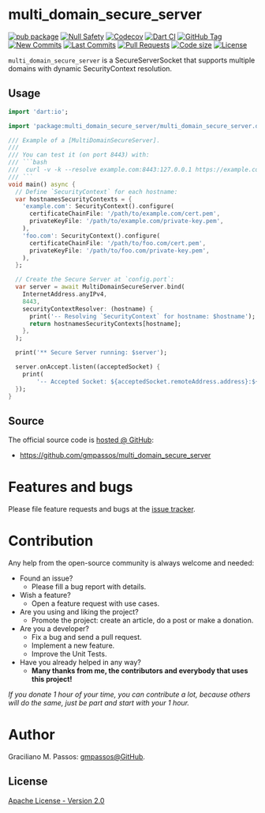 # multi_domain_secure_server

[![pub package](https://img.shields.io/pub/v/multi_domain_secure_server.svg?logo=dart&logoColor=00b9fc)](https://pub.dev/packages/multi_domain_secure_server)
[![Null Safety](https://img.shields.io/badge/null-safety-brightgreen)](https://dart.dev/null-safety)
[![Codecov](https://img.shields.io/codecov/c/github/gmpassos/multi_domain_secure_server)](https://app.codecov.io/gh/gmpassos/multi_domain_secure_server)
[![Dart CI](https://github.com/gmpassos/multi_domain_secure_server/actions/workflows/dart.yml/badge.svg?branch=master)](https://github.com/gmpassos/multi_domain_secure_server/actions/workflows/dart.yml)
[![GitHub Tag](https://img.shields.io/github/v/tag/gmpassos/multi_domain_secure_server?logo=git&logoColor=white)](https://github.com/gmpassos/multi_domain_secure_server/releases)
[![New Commits](https://img.shields.io/github/commits-since/gmpassos/multi_domain_secure_server/latest?logo=git&logoColor=white)](https://github.com/gmpassos/multi_domain_secure_server/network)
[![Last Commits](https://img.shields.io/github/last-commit/gmpassos/multi_domain_secure_server?logo=git&logoColor=white)](https://github.com/gmpassos/multi_domain_secure_server/commits/master)
[![Pull Requests](https://img.shields.io/github/issues-pr/gmpassos/multi_domain_secure_server?logo=github&logoColor=white)](https://github.com/gmpassos/multi_domain_secure_server/pulls)
[![Code size](https://img.shields.io/github/languages/code-size/gmpassos/multi_domain_secure_server?logo=github&logoColor=white)](https://github.com/gmpassos/multi_domain_secure_server)
[![License](https://img.shields.io/github/license/gmpassos/multi_domain_secure_server?logo=open-source-initiative&logoColor=green)](https://github.com/gmpassos/multi_domain_secure_server/blob/master/LICENSE)

`multi_domain_secure_server` is a SecureServerSocket that supports multiple domains with dynamic SecurityContext resolution.

## Usage

```dart
import 'dart:io';

import 'package:multi_domain_secure_server/multi_domain_secure_server.dart';

/// Example of a [MultiDomainSecureServer].
///
/// You can test it (on port 8443) with:
/// ```bash
///  curl -v -k --resolve example.com:8443:127.0.0.1 https://example.com:8443/foo
/// ```
void main() async {
  // Define `SecurityContext` for each hostname:
  var hostnamesSecurityContexts = {
    'example.com': SecurityContext().configure(
      certificateChainFile: '/path/to/example.com/cert.pem',
      privateKeyFile: '/path/to/example.com/private-key.pem',
    ),
    'foo.com': SecurityContext().configure(
      certificateChainFile: '/path/to/foo.com/cert.pem',
      privateKeyFile: '/path/to/foo.com/private-key.pem',
    ),
  };

  // Create the Secure Server at `config.port`:
  var server = await MultiDomainSecureServer.bind(
    InternetAddress.anyIPv4,
    8443,
    securityContextResolver: (hostname) {
      print('-- Resolving `SecurityContext` for hostname: $hostname');
      return hostnamesSecurityContexts[hostname];
    },
  );

  print('** Secure Server running: $server');

  server.onAccept.listen((acceptedSocket) {
    print(
        '-- Accepted Socket: ${acceptedSocket.remoteAddress.address}:${acceptedSocket.remotePort}');
  });
}
```

## Source

The official source code is [hosted @ GitHub][github_multi_domain_secure_server]:

- https://github.com/gmpassos/multi_domain_secure_server

[github_multi_domain_secure_server]: https://github.com/gmpassos/multi_domain_secure_server

# Features and bugs

Please file feature requests and bugs at the [issue tracker][tracker].

[tracker]: https://github.com/gmpassos/multi_domain_secure_server/issues

# Contribution

Any help from the open-source community is always welcome and needed:

- Found an issue?
    - Please fill a bug report with details.
- Wish a feature?
    - Open a feature request with use cases.
- Are you using and liking the project?
    - Promote the project: create an article, do a post or make a donation.
- Are you a developer?
    - Fix a bug and send a pull request.
    - Implement a new feature.
    - Improve the Unit Tests.
- Have you already helped in any way?
    - **Many thanks from me, the contributors and everybody that uses this project!**

*If you donate 1 hour of your time, you can contribute a lot,
because others will do the same, just be part and start with your 1 hour.*

# Author

Graciliano M. Passos: [gmpassos@GitHub][github].

[github]: https://github.com/gmpassos

## License

[Apache License - Version 2.0][apache_license]

[apache_license]: https://www.apache.org/licenses/LICENSE-2.0.txt
